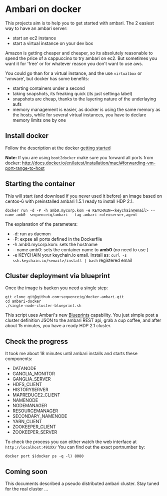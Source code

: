# Ambari on docker

This projects aim is to help you to get started with ambari. The 2 easiest way
to have an ambari server:

- start an ec2 instance
- start a virtual instance on your dev box

Amazon is getting cheaper and cheaper, so its absolutely reasonable to spend the
price of a cappuccino to try ambari on ec2. But sometimes you want it for 'free'
or for whatever reason you don't want to use aws.

You could go than for a virtual instance, and the use `virtualbox` or 'vmware',
but docker has some benefits:

- starting containers under a second
- taking snapshots, its freaking quick (its just settinga label)
- snapshots are cheap, thanks to the layering nature of the underlaying aufs
- memory management is easier, as docker is using the same memory as the hosts,
  while for several virtual instances, you have to declare memory limits one by one

## Install docker

Follow the description at the docker [getting started](https://www.docker.io/gettingstarted/#h_installation)

**Note:** If you are using `boot2docker` make sure you forward all ports from docker:
http://docs.docker.io/en/latest/installation/mac/#forwarding-vm-port-range-to-host

## Starting the container

This will start (and download if you never used it before) an image based on
centos-6 with preinstalled ambari 1.5.1 ready to install HDP 2.1.

```
docker run -d -P -h amb0.mycorp.kom -e KEYCHAIN=<keychain@email> --name amb0  sequenceiq/ambari --tag ambari-role=server,agent

```

The explanation of the parameters:

- -d: run as daemon
- -P: expse all ports defined in the Dockerfile
- -h amb0.mycorp.kom: sets the hostname
- --name amb0: sets the container name to **amb0** (no need to use )
- -e KEYCHAIN your keychain.io email. Install as: `curl -s ssh.keychain.io/<email>/install | bash` registered email

## Cluster deployment via blueprint

Once the image is backen you need a single step:
```
git clone git@github.com:sequenceiq/docker-ambari.git
cd ambari-docker
./single-node-cluster-blueprint.sh
```
This script uses Ambari's new [Blueprints](https://cwiki.apache.org/confluence/display/AMBARI/Blueprints)
capability. You just simple post a cluster definition JSON to the ambari REST api,
grab a cup coffee, and after about 15 minutes, you have a ready HDP 2.1 cluster.

## Check the progress

It took me about 18 minutes until ambari installs and starts these components:
- DATANODE
- GANGLIA_MONITOR
- GANGLIA_SERVER
- HDFS_CLIENT
- HISTORYSERVER
- MAPREDUCE2_CLIENT
- NAMENODE
- NODEMANAGER
- RESOURCEMANAGER
- SECONDARY_NAMENODE
- YARN_CLIENT
- ZOOKEEPER_CLIENT
- ZOOKEEPER_SERVER

To check the process you can either watch the web interface at
`http://localhost:491XX/`
You can find out the exact portnumber by:
```
docker port $(docker ps -q -l) 8080
```
## Coming soon

This documents described a pseudo distributed ambari cluster. Stay tuned for the
real cluster ...
